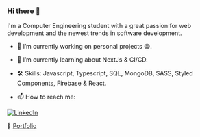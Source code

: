 ### Hi there 👋

I'm a Computer Engineering student with a great passion for web development and the newest trends in software development.

- 🔭 I’m currently working on personal projects 😁.
- 🌱 I’m currently learning about NextJs & CI/CD.
- 🛠️ Skills: Javascript, Typescript, SQL, MongoDB, SASS, Styled Components, Firebase & React.

- 📫 How to reach me: 

[![LinkedIn](https://img.shields.io/badge/LinkedIn-Felix_Vega-0077B5?style=for-the-badge&logo=linkedin&logoColor=white&labelColor=101010)](https://www.linkedin.com/in/felixvnolasco/)

📖 [Portfolio](https://felixvnolasco-portfolio-axef07c3r-felixvnolasco.vercel.app/#)


